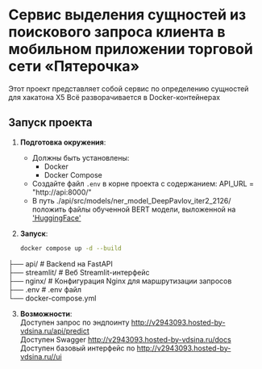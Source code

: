 # Сервис выделения сущностей из поискового запроса клиента в мобильном приложении торговой сети «Пятерочка»
Этот проект представляет собой сервис по определению сущностей для хакатона X5
Всё разворачивается в Docker-контейнерах
## Запуск проекта
1. **Подготовка окружения**:
   - Должны быть установлены:
     - Docker
     - Docker Compose
   - Создайте файл `.env` в корне проекта c содержанием: API_URL = "http://api:8000/"
   - В путь ./api/src/models/ner_model_DeepPavlov_iter2_2126/ положить файлы обученной
     BERT модели, выложенной на ['HuggingFace'](https://huggingface.co/MegaLDN/rubert-finetune-goods_NER)

2. **Запуск**:
   ```bash
   docker compose up -d --build

├── api/            # Backend на FastAPI  
├── streamlit/      # Веб Streamlit-интерфейс  
├── nginx/          # Конфигурация Nginx для маршрутизации запросов  
├── .env            # .env файл  
└── docker-compose.yml  

3. **Возможности**:  
Доступен запрос по эндпоинту  http://v2943093.hosted-by-vdsina.ru/api/predict  
Доступен Swagger http://v2943093.hosted-by-vdsina.ru/docs  
Доступен базовый интерфейс по http://v2943093.hosted-by-vdsina.ru//ui  
